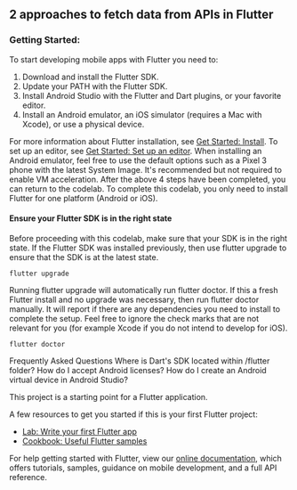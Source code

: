 ## 2 approaches to fetch data from APIs in Flutter

### Getting Started:

To start developing mobile apps with Flutter you need to:

1. Download and install the Flutter SDK.
2. Update your PATH with the Flutter SDK.
3. Install Android Studio with the Flutter and Dart plugins, or your favorite editor.
4. Install an Android emulator, an iOS simulator (requires a Mac with Xcode), or use a physical device.

For more information about Flutter installation, see [Get Started: Install](https://flutter.dev/docs/get-started/install). To set up an editor, see [Get Started: Set up an editor](https://flutter.dev/docs/get-started/editor?tab=androidstudio). When installing an Android emulator, feel free to use the default options such as a Pixel 3 phone with the latest System Image. It's recommended but not required to enable VM acceleration. After the above 4 steps have been completed, you can return to the codelab. To complete this codelab, you only need to install Flutter for one platform (Android or iOS).

#### Ensure your Flutter SDK is in the right state
Before proceeding with this codelab, make sure that your SDK is in the right state. If the Flutter SDK was installed previously, then use flutter upgrade to ensure that the SDK is at the latest state.


    flutter upgrade
 
Running flutter upgrade will automatically run flutter doctor. If this a fresh Flutter install and no upgrade was necessary, then run flutter doctor manually. It will report if there are any dependencies you need to install to complete the setup. Feel free to ignore the check marks that are not relevant for you (for example Xcode if you do not intend to develop for iOS).


    flutter doctor
    
Frequently Asked Questions
Where is Dart's SDK located within /flutter folder?
How do I accept Android licenses?
How do I create an Android virtual device in Android Studio?

This project is a starting point for a Flutter application.

A few resources to get you started if this is your first Flutter project:

- [Lab: Write your first Flutter app](https://flutter.dev/docs/get-started/codelab)
- [Cookbook: Useful Flutter samples](https://flutter.dev/docs/cookbook)

For help getting started with Flutter, view our
[online documentation](https://flutter.dev/docs), which offers tutorials,
samples, guidance on mobile development, and a full API reference.
